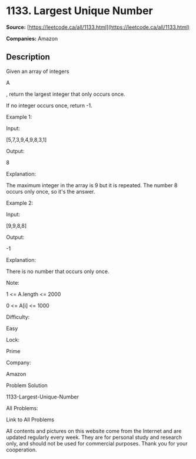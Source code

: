# 1133. Largest Unique Number

**Source:** [https://leetcode.ca/all/1133.html](https://leetcode.ca/all/1133.html)

**Companies:** Amazon

## Description

Given an array of integers

A

, return the largest integer that only occurs once.

If no integer occurs once, return -1.

Example 1:

Input:

[5,7,3,9,4,9,8,3,1]

Output:

8

Explanation:

The maximum integer in the array is 9 but it is repeated. The number 8 occurs only once, so it's the answer.

Example 2:

Input:

[9,9,8,8]

Output:

-1

Explanation:

There is no number that occurs only once.

Note:

1 <= A.length <= 2000

0 <= A[i] <= 1000

Difficulty:

Easy

Lock:

Prime

Company:

Amazon

Problem Solution

1133-Largest-Unique-Number

All Problems:

Link to All Problems

All contents and pictures on this website come from the Internet and are updated regularly every week. They are for personal study and research only, and should not be used for commercial purposes. Thank you for your cooperation.


